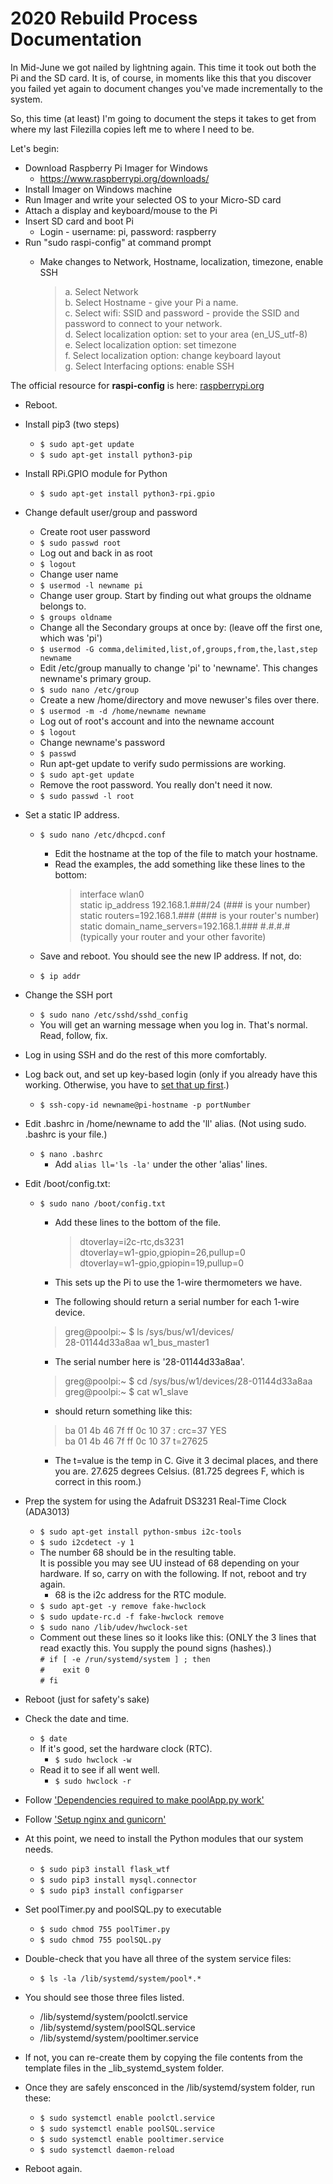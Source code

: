 # 2020 Rebuild Process Documentation

In Mid-June we got nailed by lightning again.  This time it took out both the Pi and the SD card.
It is, of course, in moments like this that you discover you failed yet again to document changes you've made incrementally to the system.

So, this time (at least) I'm going to document the steps it takes to get from where my last Filezilla copies left me to where I need to be.  

Let's begin:

- Download Raspberry Pi Imager for Windows
  - <https://www.raspberrypi.org/downloads/>
- Install Imager on Windows machine
- Run Imager and write your selected OS to your Micro-SD card
- Attach a display and keyboard/mouse to the Pi
- Insert SD card and boot Pi
  - Login - username: pi, password: raspberry
- Run "sudo raspi-config" at command prompt
  - Make changes to Network, Hostname, localization, timezone, enable SSH

    > a. Select Network<br>
    b. Select Hostname - give your Pi a name.<br>
    c. Select wifi: SSID and password - provide the SSID and password to connect to your network.<br>
    d. Select localization option: set to your area (en_US_utf-8)<br>
    e. Select localization option: set timezone<br>
    f. Select localization option: change keyboard layout<br>
    g. Select Interfacing options: enable SSH<br>

The official resource for **raspi-config** is here: [raspberrypi.org](https://www.raspberrypi.org/documentation/configuration/raspi-config.md)

- Reboot.
- Install pip3 (two steps)
  - ```$ sudo apt-get update```
  - ```$ sudo apt-get install python3-pip```
- Install RPi.GPIO module for Python
  - ```$ sudo apt-get install python3-rpi.gpio```

- Change default user/group and password
  - Create root user password
  - ```$ sudo passwd root```
  - Log out and back in as root
  - ```$ logout```
  - Change user name
  - ```$ usermod -l newname pi```
  - Change user group.  Start by finding out what groups the oldname belongs to.
  - ```$ groups oldname```
  - Change all the Secondary groups at once by:  (leave off the first one, which was 'pi')
  - ```$ usermod -G comma,delimited,list,of,groups,from,the,last,step newname```
  - Edit /etc/group manually to change 'pi' to 'newname'.  This changes newname's primary group.
  - ```$ sudo nano /etc/group```
  - Create a new /home/directory and move newuser's files over there.
  - ```$ usermod -m -d /home/newname newname```
  - Log out of root's account and into the newname account
  - ```$ logout```
  - Change newname's password
  - ```$ passwd```
  - Run apt-get update to verify sudo permissions are working.
  - ```$ sudo apt-get update```
  - Remove the root password.  You really don't need it now.
  - ```$ sudo passwd -l root```

- Set a static IP address.
  - ```$ sudo nano /etc/dhcpcd.conf```
    - Edit the hostname at the top of the file to match your hostname.
    - Read the examples, the add something like these lines to the bottom:
        > interface wlan0<br>
        > static ip_address 192.168.1.###/24  (### is your number)<br>
        > static routers=192.168.1.###  (### is your router's number)<br>
        > static domain_name_servers=192.168.1.### #.#.#.# (typically your router and your other favorite)<br>

  - Save and reboot.  You should see the new IP address.  If not, do:
  - ```$ ip addr```

- Change the SSH port
  - ```$ sudo nano /etc/sshd/sshd_config```
  - You will get an warning message when you log in. That's normal. Read, follow, fix.

- Log in using SSH and do the rest of this more comfortably.
- Log back out, and set up key-based login (only if you already have this working. Otherwise, you have to [set that up first](https://www.tecmint.com/ssh-passwordless-login-using-ssh-keygen-in-5-easy-steps/).)
  - ```$ ssh-copy-id newname@pi-hostname -p portNumber```
- Edit .bashrc in /home/newname to add the 'll' alias. (Not using sudo. .bashrc is your file.)
  - ```$ nano .bashrc```
    - Add ```alias ll='ls -la'``` under the other 'alias' lines.

- Edit /boot/config.txt:
  - ```$ sudo nano /boot/config.txt```
    - Add these lines to the bottom of the file.

        > dtoverlay=i2c-rtc,ds3231<br>
        > dtoverlay=w1-gpio,gpiopin=26,pullup=0<br>
        > dtoverlay=w1-gpio,gpiopin=19,pullup=0<br>

    - This sets up the Pi to use the 1-wire thermometers we have.
    - The following should return a serial number for each 1-wire device.
     > greg@poolpi:~ $ ls /sys/bus/w1/devices/<br>
     > 28-01144d33a8aa  w1_bus_master1
    - The serial number here is '28-01144d33a8aa'.
     > greg@poolpi:~ $ cd /sys/bus/w1/devices/28-01144d33a8aa<br>
     > greg@poolpi:~ $ cat w1_slave
    - should return something like this:
     > ba 01 4b 46 7f ff 0c 10 37 : crc=37 YES<br>
     > ba 01 4b 46 7f ff 0c 10 37 t=27625 
    - The t=value is the temp in C. Give it 3 decimal places, and there you are.
      27.625 degrees Celsius.  (81.725 degrees F, which is correct in this room.)
- Prep the system for using the Adafruit DS3231 Real-Time Clock (ADA3013)
  - ```$ sudo apt-get install python-smbus i2c-tools```
  - ```$ sudo i2cdetect -y 1```
  - The number 68 should be in the resulting table.<br>
    It is possible you may see UU instead of 68 depending on your hardware.  If so, carry on with the following.  If not, reboot and try again.
    - 68 is the i2c address for the RTC module.
  - ```$ sudo apt-get -y remove fake-hwclock```
  - ```$ sudo update-rc.d -f fake-hwclock remove```
  - ```$ sudo nano /lib/udev/hwclock-set```
  - Comment out these lines so it looks like this: (ONLY the 3 lines that read exactly this. You supply the pound signs (hashes).)<br>
         ```# if [ -e /run/systemd/system ] ; then```<br>
         ```#    exit 0```<br>
         ```# fi```<br>
- Reboot (just for safety's sake)
- Check the date and time.
  - ``$ date``
  - If it's good, set the hardware clock (RTC).
    - ``$ sudo hwclock -w``
  - Read it to see if all went well.
    - ``$ sudo hwclock -r``


- Follow ['Dependencies required to make poolApp.py work'](./Dependencies.md)
- Follow ['Setup nginx and gunicorn'](./Setup%20nginx%20and%20gunicorn.md)

- At this point, we need to install the Python modules that our system needs.
  - ```$ sudo pip3 install flask_wtf```
  - ```$ sudo pip3 install mysql.connector```
  - ```$ sudo pip3 install configparser```

- Set poolTimer.py and poolSQL.py to executable
  - ```$ sudo chmod 755 poolTimer.py```
  - ```$ sudo chmod 755 poolSQL.py```
  
- Double-check that you have all three of the system service files:
  - ```$ ls -la /lib/systemd/system/pool*.*```

- You should see those three files listed.
    - /lib/systemd/system/poolctl.service
    - /lib/systemd/system/poolSQL.service
    - /lib/systemd/system/pooltimer.service
- If not, you can re-create them by copying the file contents from the template files in the _lib_systemd_system folder.
- Once they are safely ensconced in the /lib/systemd/system folder, run these:
  - ```$ sudo systemctl enable poolctl.service```
  - ```$ sudo systemctl enable poolSQL.service```
  - ```$ sudo systemctl enable pooltimer.service```
  - ```$ sudo systemctl daemon-reload```
- Reboot again.
